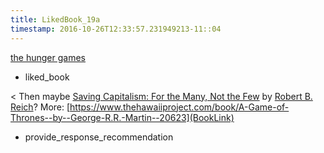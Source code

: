 ```yaml
---
title: LikedBook_19a
timestamp: 2016-10-26T12:33:57.231949213-11::04
---
```


[the hunger games](BookTitle)
* liked_book

< Then maybe [Saving Capitalism: For the Many, Not the Few](BookTitle) by [Robert B. Reich](AuthorName)? More: [https://www.thehawaiiproject.com/book/A-Game-of-Thrones--by--George-R.R.-Martin--20623](BookLink)
* provide_response_recommendation
